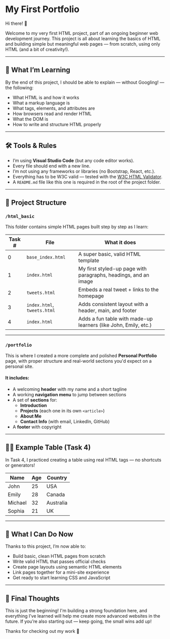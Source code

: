 # My First Portfolio

Hi there! 👋

Welcome to my very first HTML project, part of an ongoing beginner web development journey. This project is all about learning the basics of HTML and building simple but meaningful web pages — from scratch, using only HTML (and a bit of creativity!).

---

## 🎯 What I’m Learning

By the end of this project, I should be able to explain — without Googling! — the following:

- What HTML is and how it works
- What a markup language is
- What tags, elements, and attributes are
- How browsers read and render HTML
- What the DOM is
- How to write and structure HTML properly

---

## 🛠 Tools & Rules

- I’m using **Visual Studio Code** (but any code editor works).
- Every file should end with a new line.
- I’m not using any frameworks or libraries (no Bootstrap, React, etc.).
- Everything has to be W3C valid — tested with the [W3C HTML Validator](https://validator.w3.org/).
- A `README.md` file like this one is required in the root of the project folder.

---

## 📁 Project Structure

### `/html_basic`

This folder contains simple HTML pages built step by step as I learn:

| Task # | File | What it does |
|--------|------|--------------|
| 0 | `base_index.html` | A super basic, valid HTML template |
| 1 | `index.html` | My first styled-up page with paragraphs, headings, and an image |
| 2 | `tweets.html` | Embeds a real tweet + links to the homepage |
| 3 | `index.html`, `tweets.html` | Adds consistent layout with a header, main, and footer |
| 4 | `index.html` | Adds a fun table with made-up learners (like John, Emily, etc.) |

---

### `/portfolio`

This is where I created a more complete and polished **Personal Portfolio** page, with proper structure and real-world sections you'd expect on a personal site.

#### It includes:

- A welcoming **header** with my name and a short tagline
- A working **navigation menu** to jump between sections
- A set of **sections** for:
  - **Introduction**
  - **Projects** (each one in its own `<article>`)
  - **About Me**
  - **Contact Info** (with email, LinkedIn, GitHub)
- A **footer** with copyright

---

## 👨‍💻 Example Table (Task 4)

In Task 4, I practiced creating a table using real HTML tags — no shortcuts or generators!

| Name    | Age | Country   |
|---------|-----|-----------|
| John    | 25  | USA       |
| Emily   | 28  | Canada    |
| Michael | 32  | Australia |
| Sophia  | 21  | UK        |

---

## 🚀 What I Can Do Now

Thanks to this project, I’m now able to:

- Build basic, clean HTML pages from scratch
- Write valid HTML that passes official checks
- Create page layouts using semantic HTML elements
- Link pages together for a mini-site experience
- Get ready to start learning CSS and JavaScript

---

## 🧠 Final Thoughts

This is just the beginning! I'm building a strong foundation here, and everything I’ve learned will help me create more advanced websites in the future. If you’re also starting out — keep going, the small wins add up!

Thanks for checking out my work 🙌
